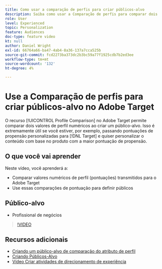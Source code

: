 ```yaml
---
title: Como usar a comparação de perfis para criar públicos-alvo
description: Saiba como usar a Comparação de perfis para comparar dois valores de perfil numéricos ao criar um público-alvo.
role: User
level: Experienced
topic: Personalization
feature: Audiences
doc-type: feature video
kt: null
author: Daniel Wright
exl-id: 66764a66-ba47-4ab4-8a36-137a7cca525b
source-git-commit: fcd2273ba373dc2b3bc59a77f1925cdb7b2ed3ee
workflow-type: tm+mt
source-wordcount: '132'
ht-degree: 4%

---
```


# Use a Comparação de perfis para criar públicos-alvo no Adobe Target

O recurso [!UICONTROL Profile Comparison] no Adobe Target permite comparar dois valores de perfil numéricos ao criar um público-alvo. Isso é extremamente útil se você estiver, por exemplo, passando pontuações de propensão personalizadas para [!DNL Target] e quiser personalizar o conteúdo com base no produto com a maior pontuação de propensão.

## O que você vai aprender

Neste vídeo, você aprenderá a:

* Comparar valores numéricos de perfil (pontuações) transmitidos para o Adobe Target
* Use essas comparações de pontuação para definir públicos

## Público-alvo

* Profissional de negócios

>[!VIDEO](https://video.tv.adobe.com/v/23218/?quality=12)

## Recursos adicionais

* [Criando um público-alvo de comparação do atributo de perfil](https://experienceleague.adobe.com/docs/target/using/audiences/create-audiences/creating-a-profile-attribute-comparison-audience.html?lang=pt-BR)
* [Criando Públicos-Alvo](https://experienceleague.adobe.com/docs/target/using/audiences/create-audiences/create-audience.html?lang=pt-BR)
* [Vídeo Criar atividades de direcionamento de experiência](../activities/create-experience-targeting-activities.md)
